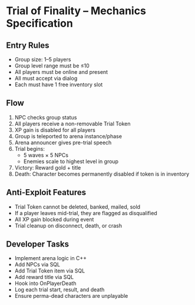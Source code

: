 # Trial of Finality – Mechanics Specification

## Entry Rules
- Group size: 1–5 players
- Group level range must be ≤10
- All players must be online and present
- All must accept via dialog
- Each must have 1 free inventory slot

## Flow
1. NPC checks group status
2. All players receive a non-removable Trial Token
3. XP gain is disabled for all players
4. Group is teleported to arena instance/phase
5. Arena announcer gives pre-trial speech
6. Trial begins:
   - 5 waves × 5 NPCs
   - Enemies scale to highest level in group
7. Victory: Reward gold + title
8. Death: Character becomes permanently disabled if token is in inventory

## Anti-Exploit Features
- Trial Token cannot be deleted, banked, mailed, sold
- If a player leaves mid-trial, they are flagged as disqualified
- All XP gain blocked during event
- Trial cleanup on disconnect, death, or crash

## Developer Tasks
- Implement arena logic in C++
- Add NPCs via SQL
- Add Trial Token item via SQL
- Add reward title via SQL
- Hook into OnPlayerDeath
- Log each trial start, result, and death
- Ensure perma-dead characters are unplayable
